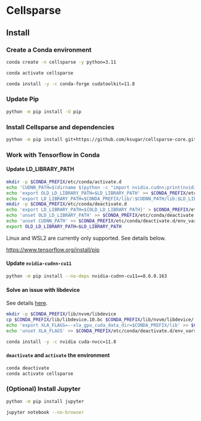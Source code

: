 # Cellsparse

## Install

### Create a Conda environment

```bash
conda create -n cellsparse -y python=3.11
```

```bash
conda activate cellsparse
```

```bash
conda install -y -c conda-forge cudatoolkit=11.8
```

### Update Pip

```bash
python -m pip install -U pip
```

### Install Cellsparse and dependencies

```bash
python -m pip install git+https://github.com/ksugar/cellsparse-core.git
```

### Work with Tensorflow in Conda

#### Update LD_LIBRARY_PATH

```bash
mkdir -p $CONDA_PREFIX/etc/conda/activate.d
echo 'CUDNN_PATH=$(dirname $(python -c "import nvidia.cudnn;print(nvidia.cudnn.__file__)"))' > $CONDA_PREFIX/etc/conda/activate.d/env_vars.sh
echo 'export OLD_LD_LIBRARY_PATH=$LD_LIBRARY_PATH' >> $CONDA_PREFIX/etc/conda/activate.d/env_vars.sh
echo 'export LD_LIBRARY_PATH=$CONDA_PREFIX/lib/:$CUDNN_PATH/lib:$LD_LIBRARY_PATH' >> $CONDA_PREFIX/etc/conda/activate.d/env_vars.sh
mkdir -p $CONDA_PREFIX/etc/conda/deactivate.d
echo 'export LD_LIBRARY_PATH=${OLD_LD_LIBRARY_PATH}' > $CONDA_PREFIX/etc/conda/deactivate.d/env_vars.sh
echo 'unset OLD_LD_LIBRARY_PATH' >> $CONDA_PREFIX/etc/conda/deactivate.d/env_vars.sh
echo 'unset CUDNN_PATH' >> $CONDA_PREFIX/etc/conda/deactivate.d/env_vars.sh
export OLD_LD_LIBRARY_PATH=$LD_LIBRARY_PATH
```

Linux and WSL2 are currently only supported. See details below.

https://www.tensorflow.org/install/pip


#### Update `nvidia-cudnn-cu11`

```bash
python -m pip install --no-deps nvidia-cudnn-cu11==8.6.0.163
```

#### Solve an issue with libdevice

See details [here](https://github.com/tensorflow/tensorflow/issues/58681#issuecomment-1333849966).

```bash
mkdir -p $CONDA_PREFIX/lib/nvvm/libdevice
cp $CONDA_PREFIX/lib/libdevice.10.bc $CONDA_PREFIX/lib/nvvm/libdevice/
echo 'export XLA_FLAGS=--xla_gpu_cuda_data_dir=$CONDA_PREFIX/lib' >> $CONDA_PREFIX/etc/conda/activate.d/env_vars.sh
echo 'unset XLA_FLAGS' >> $CONDA_PREFIX/etc/conda/deactivate.d/env_vars.sh
```

```bash
conda install -y -c nvidia cuda-nvcc=11.8
```

#### `deactivate` and `activate` the environment

```bash
conda deactivate
conda activate cellsparse
```

### (Optional) Install Jupyter

```bash
python -m pip install jupyter
```

```bash
jupyter notebook --no-browser
```
